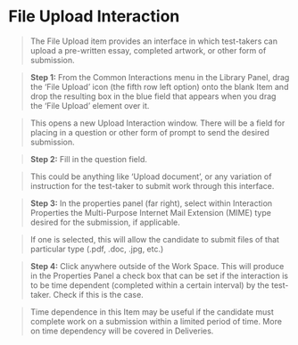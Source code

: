 # File Upload Interaction

>The File Upload item provides an interface in which test-takers can upload a pre-written essay, completed artwork, or other form of submission. 

>**Step 1:** From the Common Interactions menu in the Library Panel, drag the ‘File Upload’ icon (the fifth row left option) onto the blank Item and drop the resulting box in the blue field that appears when you drag the ‘File Upload’ element over it.

>This opens a new Upload Interaction window. There will be a field for placing in a question or other form of prompt to send the desired submission.

>**Step 2:** Fill in the question field. 

>This could be anything like ‘Upload document’, or any variation of instruction for the test-taker to submit work through this interface.

>**Step 3:** In the properties panel (far right), select within Interaction Properties the Multi-Purpose Internet Mail Extension (MIME) type desired for the submission, if applicable.

>If one is selected, this will allow the candidate to submit files of that particular type (.pdf, .doc, .jpg, etc.)

>**Step 4:** Click anywhere outside of the Work Space. This will produce in the Properties Panel a check box that can be set if the interaction is to be time dependent (completed within a certain interval) by the test-taker. Check if this is the case.

>Time dependence in this Item may be useful if the candidate must complete work on a submission within a limited period of time. More on time dependency will be covered in Deliveries.
